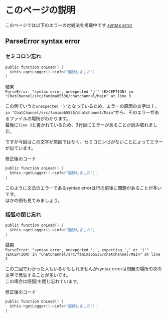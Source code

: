# このページの説明
このページでは以下のエラーの対処法を掲載中です
[syntax error](#pos1)
## <a name ="pos1">ParseError syntax error</a>
### セミコロン忘れ
```c
public function onLoad() {
  $this->getLogger()->info("起動しました")
}
```  
結果  
`
ParseError: "syntax error, unexpected '}'" (EXCEPTION) in "ChatChannel/src/famima65536/chatchannel/Main" at line 3
`

この例でいうと`unexpected '}'`となっているため、エラーの原因の文字は *}* 。  
`in "ChatChannel/src/famima65536/chatchannel/Main"`から、そのエラーがあるファイルの場所がわかります。  
最後に`line 3`と書かれているため、3行目にエラーがあることが読み取れました。  

ですが今回はこの文字が原因ではなく、セミコロン(;)がないことによってエラーが出ています。  

修正後のコード  
```c
public function onLoad() {
  $this->getLogger()->info("起動しました");
}
```
このように文法のエラーであるsyntax errorは行の前後に問題があることが多いです。  
ほかの例も見てみましょう。  

### 括弧の閉じ忘れ
```c
public function onLoad() {
  $this->getLogger()->info("起動しました";
}
```  
結果  
`ParseError: "syntax error, unexpected ';', expecting ',' or ')'" (EXCEPTION) in "ChatChannel/src/famima65536/chatchannel/Main" at line 2`  

この二回でわかった人もいるかもしれませんがsyntax errorは問題の場所の次の文字で発生することが多いです。  
この場合は括弧)を閉じ忘れています。  

修正後のコード
```c
public function onLoad() {
  $this->getLogger()->info("起動しました");
}
```  
